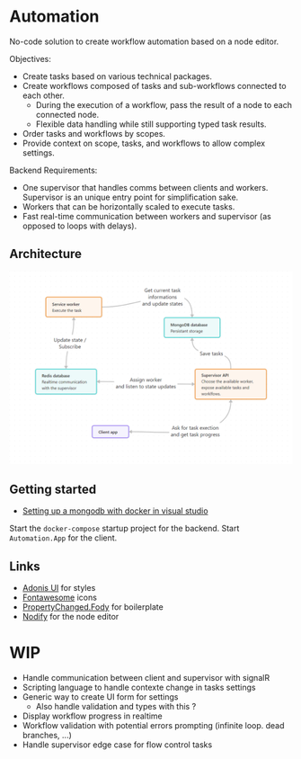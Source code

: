 # Automation
No-code solution to create workflow automation based on a node editor.

Objectives:

- Create tasks based on various technical packages.
- Create workflows composed of tasks and sub-workflows connected to each other.
	- During the execution of a workflow, pass the result of a node to each connected node.
	- Flexible data handling while still supporting typed task results.
- Order tasks and workflows by scopes.
- Provide context on scope, tasks, and workflows to allow complex settings.

Backend Requirements:

- One supervisor that handles comms between clients and workers. Supervisor is an unique entry point for simplification sake.
- Workers that can be horizontally scaled to execute tasks.
- Fast real-time communication between workers and supervisor (as opposed to loops with delays).

## Architecture

![Architecture](images/architecture.png)

## Getting started

- [Setting up a mongodb with docker in visual studio](https://medium.com/@hugo_cesar45/asp-net-core-web-api-net-8-docker-mongodb-8fab9a54f72c)

Start the `docker-compose` startup project for the backend.
Start `Automation.App` for the client.

## Links

- [Adonis UI](https://benruehl.github.io/adonis-ui/) for styles
- [Fontawesome](https://fontawesome.com/) icons
- [PropertyChanged.Fody](https://www.nuget.org/packages/PropertyChanged.Fody) for boilerplate
- [Nodify](https://miroiu.github.io/nodify/) for the node editor

# WIP

- Handle communication between client and supervisor with signalR
- Scripting language to handle contexte change in tasks settings
- Generic way to create UI form for settings
    - Also handle validation and types with this ?
- Display workflow progress in realtime
- Workflow validation with potential errors prompting (infinite loop. dead branches, ...)
- Handle supervisor edge case for flow control tasks